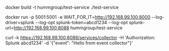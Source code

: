 docker build -t hummgroup/test-service ./test-service

docker run -p 5001:5001 -e WAIT_FOR_IT=http://192.168.99.100:8000 --log-driver=splunk --log-opt splunk-token=abcd1234 --log-opt splunk-url=http://192.168.99.100:8088 hummgroup/test-service

curl -k https://192.168.99.100:8088/services/collector -H 'Authorization: Splunk abcd1234' -d '{\"event\": \"Hello from event collector\"}'